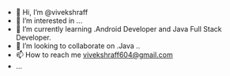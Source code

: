 - 👋 Hi, I’m @vivekshraff
- 👀 I’m interested in ...
- 🌱 I’m currently learning .Android Developer and Java Full Stack Developer.
- 💞️ I’m looking to collaborate on .Java ..
- 📫 How to reach me vivekshraff604@gmail.com
- ...

<!---
vivekshraf/vivekshraf is a ✨ special ✨ repository because its `README.md` (this file) appears on your GitHub profile.
You can click the Preview link to take a look at your changes.
--->
